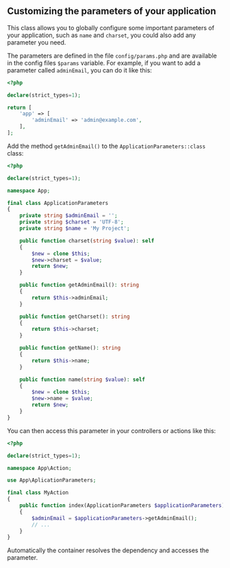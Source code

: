 ## Customizing the parameters of your application

This class allows you to globally configure some important parameters of your application, such as `name` and `charset`, you could also add any parameter you need.

The parameters are defined in the file `config/params.php` and are available in the config files `$params` variable. For example, if you want to add a parameter called `adminEmail`, you can do it like this:

```php
<?php

declare(strict_types=1);

return [
    'app' => [
        'adminEmail' => 'admin@example.com',
    ],
];
```

Add the method `getAdminEmail()` to the `ApplicationParameters::class` class:

```php
<?php

declare(strict_types=1);

namespace App;

final class ApplicationParameters
{
    private string $adminEmail = '';
    private string $charset = 'UTF-8';
    private string $name = 'My Project';

    public function charset(string $value): self
    {
        $new = clone $this;
        $new->charset = $value;
        return $new;
    }

    public function getAdminEmail(): string
    {
        return $this->adminEmail;
    }

    public function getCharset(): string
    {
        return $this->charset;
    }

    public function getName(): string
    {
        return $this->name;
    }

    public function name(string $value): self
    {
        $new = clone $this;
        $new->name = $value;
        return $new;
    }
}
```

You can then access this parameter in your controllers or actions like this:

```php
<?php

declare(strict_types=1);

namespace App\Action;

use App\AplicationParameters;

final class MyAction
{
    public function index(ApplicationParameters $applicationParameters): ResponseInterface
    {
        $adminEmail = $applicationParameters->getAdminEmail();
        // ...
    }
}
```

Automatically the container resolves the dependency and accesses the parameter.
